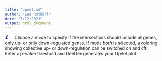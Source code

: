 ```yaml
---
title: "upset.md"
author: "Lea Rothörl"
date: "7/12/2021"
output: html_document
---
```


<span style="color:darkblue"><font face="courier"> <font size="4">***i***</font></font></span> &nbsp;&nbsp;&nbsp;
Choose a mode to specify if the intersections should include all genes, only up- or only down-regulated genes. If mode *both* is selected, a coloring showing collective up- or down-regulation can be switched on and off. Enter a p-value threshold and DeeDee generates your UpSet plot.

